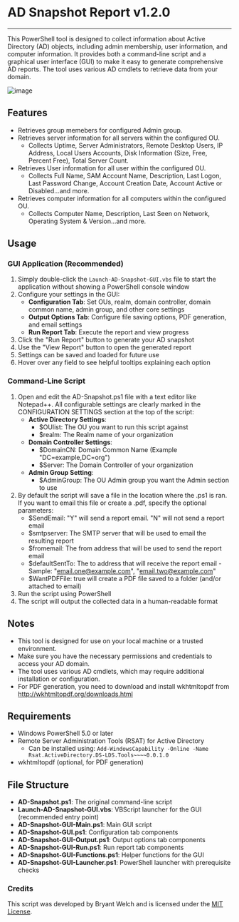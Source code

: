 # AD Snapshot Report v1.2.0
----

This PowerShell tool is designed to collect information about Active Directory (AD) objects, including admin membership, user information, and computer information. It provides both a command-line script and a graphical user interface (GUI) to make it easy to generate comprehensive AD reports. The tool uses various AD cmdlets to retrieve data from your domain.

![image](https://github.com/user-attachments/assets/1fc448cc-b4d1-4314-bdcc-8edef2707f74)


## Features 

  * Retrieves group memebers for configured Admin group.
  * Retrieves server information for all servers within the configured OU.
    * Collects Uptime, Server Administrators, Remote Desktop Users, IP Address, Local Users Accounts, Disk Information (Size, Free, Percent Free), Total Server Count.
  * Retrieves User information for all user within the configured OU.
    * Collects Full Name, SAM Account Name, Description, Last Logon, Last Password Change, Account Creation Date, Account Active or Disabled...and more.
  * Retrieves computer information for all computers within the configured OU.
    * Collects Computer Name, Description, Last Seen on Network, Operating System & Version...and more. 
     
## Usage 

### GUI Application (Recommended)

  1. Simply double-click the `Launch-AD-Snapshot-GUI.vbs` file to start the application without showing a PowerShell console window
  2. Configure your settings in the GUI:
     * **Configuration Tab**: Set OUs, realm, domain controller, domain common name, admin group, and other core settings
     * **Output Options Tab**: Configure file saving options, PDF generation, and email settings
     * **Run Report Tab**: Execute the report and view progress
  3. Click the "Run Report" button to generate your AD snapshot
  4. Use the "View Report" button to open the generated report
  5. Settings can be saved and loaded for future use
  6. Hover over any field to see helpful tooltips explaining each option

### Command-Line Script

  1. Open and edit the AD-Snapshot.ps1 file with a text editor like Notepad++. All configurable settings are clearly marked in the CONFIGURATION SETTINGS section at the top of the script:
     * **Active Directory Settings**:
       * $OUlist: The OU you want to run this script against
       * $realm: The Realm name of your organization
     * **Domain Controller Settings**:
       * $DomainCN: Domain Common Name (Example "DC=example,DC=org")
       * $Server: The Domain Controller of your organization
     * **Admin Group Setting**:
       * $AdminGroup: The OU Admin group you want the Admin section to use
  2. By default the script will save a file in the location where the .ps1 is ran. If you want to email this file or create a .pdf, specify the optional parameters:
     * $SendEmail: "Y" will send a report email. "N" will not send a report email
     * $smtpserver: The SMTP server that will be used to email the resulting report
     * $fromemail: The from address that will be used to send the report email
     * $defaultSentTo: The to address that will receive the report email - Sample: "email.one@example.com", "email.two@example.com"
     * $WantPDFFile: true will create a PDF file saved to a folder (and/or attached to email)   
  3. Run the script using PowerShell
  4. The script will output the collected data in a human-readable format
     

## Notes 

  * This tool is designed for use on your local machine or a trusted environment.
  * Make sure you have the necessary permissions and credentials to access your AD domain.
  * The tool uses various AD cmdlets, which may require additional installation or configuration.
  * For PDF generation, you need to download and install wkhtmltopdf from http://wkhtmltopdf.org/downloads.html

## Requirements

  * Windows PowerShell 5.0 or later
  * Remote Server Administration Tools (RSAT) for Active Directory
    * Can be installed using: `Add-WindowsCapability -Online -Name Rsat.ActiveDirectory.DS-LDS.Tools~~~~0.0.1.0`
  * wkhtmltopdf (optional, for PDF generation)

## File Structure

  * **AD-Snapshot.ps1**: The original command-line script
  * **Launch-AD-Snapshot-GUI.vbs**: VBScript launcher for the GUI (recommended entry point)
  * **AD-Snapshot-GUI-Main.ps1**: Main GUI script
  * **AD-Snapshot-GUI.ps1**: Configuration tab components
  * **AD-Snapshot-GUI-Output.ps1**: Output options tab components
  * **AD-Snapshot-GUI-Run.ps1**: Run report tab components
  * **AD-Snapshot-GUI-Functions.ps1**: Helper functions for the GUI
  * **AD-Snapshot-GUI-Launcher.ps1**: PowerShell launcher with prerequisite checks
     

### Credits 
This script was developed by Bryant Welch and is licensed under the [MIT License](https://opensource.org/license/MIT). 
